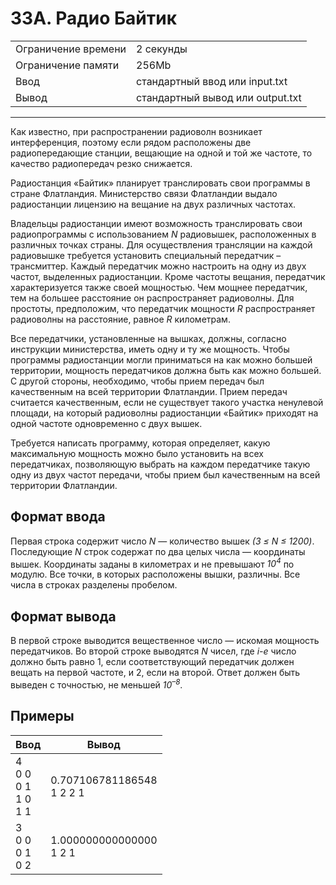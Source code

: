 # 33A. Радио Байтик

<table>
  <tr>
  	<td>Ограничение времени</td>
  	<td>2 секунды</td>
  </tr>
  <tr>
  	<td>Ограничение памяти</td>
  	<td>256Mb</td>
  </tr>
  <tr>
  	<td>Ввод</td>
  	<td>стандартный ввод или input.txt</td>
  </tr>
  <tr>
  	<td>Вывод</td>
  	<td>стандартный вывод или output.txt</td>
  </tr>
</table>

---
Как известно, при распространении радиоволн возникает интерференция, поэтому если рядом расположены две радиопередающие станции, вещающие на одной и той же частоте, то качество радиопередач резко снижается.

Радиостанция «Байтик» планирует транслировать свои программы в стране Флатландия. Министерство связи Флатландии выдало радиостанции лицензию на вещание на двух различных частотах.

Владельцы радиостанции имеют возможность транслировать свои радиопрограммы с использованием *N* радиовышек, расположенных в различных точках страны. Для осуществления трансляции на каждой радиовышке требуется установить специальный передатчик – трансмиттер. Каждый передатчик можно настроить на одну из двух частот, выделенных радиостанции. Кроме частоты вещания, передатчик характеризуется также своей мощностью. Чем мощнее передатчик, тем на большее расстояние он распространяет радиоволны. Для простоты, предположим, что передатчик мощности *R* распространяет радиоволны на расстояние, равное *R* километрам.

Все передатчики, установленные на вышках, должны, согласно инструкции министерства, иметь одну и ту же мощность. Чтобы программы радиостанции могли приниматься на как можно большей территории, мощность передатчиков должна быть как можно большей. С другой стороны, необходимо, чтобы прием передач был качественным на всей территории Флатландии. Прием передач считается качественным, если не существует такого участка ненулевой площади, на который радиоволны радиостанции «Байтик» приходят на одной частоте одновременно с двух вышек.

Требуется написать программу, которая определяет, какую максимальную мощность можно было установить на всех передатчиках, позволяющую выбрать на каждом передатчике такую одну из двух частот передачи, чтобы прием был качественным на всей территории Флатландии.

## Формат ввода

Первая строка содержит число *N* — количество вышек *(3 ≤ N ≤ 1200)*. Последующие *N* строк содержат по два целых числа — координаты вышек. Координаты заданы в километрах и не превышают *10<sup>4</sup>* по модулю. Все точки, в которых расположены вышки, различны. Все числа в строках разделены пробелом.

## Формат вывода

В первой строке выводится вещественное число — искомая мощность передатчиков. Во второй строке выводятся *N* чисел, где *i-е* число должно быть равно 1, если соответствующий передатчик должен вещать на первой частоте, и 2, если на второй. Ответ должен быть выведен с точностью, не меньшей *10<sup>–8</sup>*.

## Примеры

|Ввод|Вывод|
|---|---|
|4<br>0 0<br>0 1<br>1 0<br>1 1|0.707106781186548<br>1 2 2 1|
|3<br>0 0<br>0 1<br>0 2|1.000000000000000<br>1 2 1|